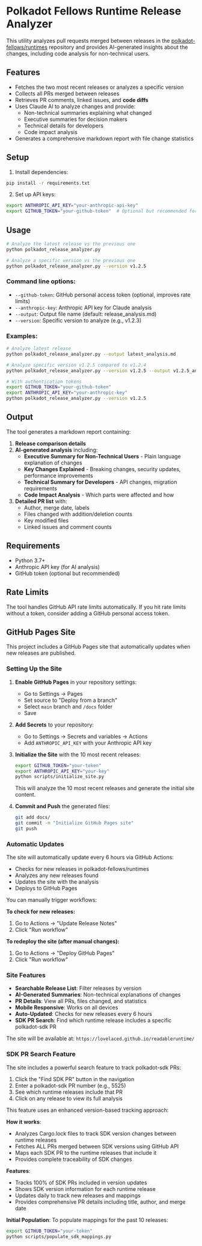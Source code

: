 # Polkadot Fellows Runtime Release Analyzer

This utility analyzes pull requests merged between releases in the [polkadot-fellows/runtimes](https://github.com/polkadot-fellows/runtimes) repository and provides AI-generated insights about the changes, including code analysis for non-technical users.

## Features

- Fetches the two most recent releases or analyzes a specific version
- Collects all PRs merged between releases
- Retrieves PR comments, linked issues, and **code diffs**
- Uses Claude AI to analyze changes and provide:
  - Non-technical summaries explaining what changed
  - Executive summaries for decision makers
  - Technical details for developers
  - Code impact analysis
- Generates a comprehensive markdown report with file change statistics

## Setup

1. Install dependencies:
```bash
pip install -r requirements.txt
```

2. Set up API keys:
```bash
export ANTHROPIC_API_KEY="your-anthropic-api-key"
export GITHUB_TOKEN="your-github-token"  # Optional but recommended for higher rate limits
```

## Usage

```bash
# Analyze the latest release vs the previous one
python polkadot_release_analyzer.py

# Analyze a specific version vs the previous one
python polkadot_release_analyzer.py --version v1.2.5
```

### Command line options:

- `--github-token`: GitHub personal access token (optional, improves rate limits)
- `--anthropic-key`: Anthropic API key for Claude analysis
- `--output`: Output file name (default: release_analysis.md)
- `--version`: Specific version to analyze (e.g., v1.2.3)

### Examples:

```bash
# Analyze latest release
python polkadot_release_analyzer.py --output latest_analysis.md

# Analyze specific version v1.2.5 compared to v1.2.4
python polkadot_release_analyzer.py --version v1.2.5 --output v1.2.5_analysis.md

# With authentication tokens
export GITHUB_TOKEN="your-github-token"
export ANTHROPIC_API_KEY="your-anthropic-key"
python polkadot_release_analyzer.py --version v1.2.5
```

## Output

The tool generates a markdown report containing:

1. **Release comparison details**
2. **AI-generated analysis** including:
   - **Executive Summary for Non-Technical Users** - Plain language explanation of changes
   - **Key Changes Explained** - Breaking changes, security updates, performance improvements
   - **Technical Summary for Developers** - API changes, migration requirements
   - **Code Impact Analysis** - Which parts were affected and how
3. **Detailed PR list** with:
   - Author, merge date, labels
   - Files changed with addition/deletion counts
   - Key modified files
   - Linked issues and comment counts

## Requirements

- Python 3.7+
- Anthropic API key (for AI analysis)
- GitHub token (optional but recommended)

## Rate Limits

The tool handles GitHub API rate limits automatically. If you hit rate limits without a token, consider adding a GitHub personal access token.

## GitHub Pages Site

This project includes a GitHub Pages site that automatically updates when new releases are published.

### Setting Up the Site

1. **Enable GitHub Pages** in your repository settings:
   - Go to Settings → Pages
   - Set source to "Deploy from a branch"
   - Select `main` branch and `/docs` folder
   - Save

2. **Add Secrets** to your repository:
   - Go to Settings → Secrets and variables → Actions
   - Add `ANTHROPIC_API_KEY` with your Anthropic API key

3. **Initialize the Site** with the 10 most recent releases:
   ```bash
   export GITHUB_TOKEN="your-token"
   export ANTHROPIC_API_KEY="your-key"
   python scripts/initialize_site.py
   ```
   
   This will analyze the 10 most recent releases and generate the initial site content.

4. **Commit and Push** the generated files:
   ```bash
   git add docs/
   git commit -m "Initialize GitHub Pages site"
   git push
   ```

### Automatic Updates

The site will automatically update every 6 hours via GitHub Actions:
- Checks for new releases in polkadot-fellows/runtimes
- Analyzes any new releases found
- Updates the site with the analysis
- Deploys to GitHub Pages

You can manually trigger workflows:

**To check for new releases:**
1. Go to Actions → "Update Release Notes"
2. Click "Run workflow"

**To redeploy the site (after manual changes):**
1. Go to Actions → "Deploy GitHub Pages"
2. Click "Run workflow"

### Site Features

- **Searchable Release List**: Filter releases by version
- **AI-Generated Summaries**: Non-technical explanations of changes
- **PR Details**: View all PRs, files changed, and statistics
- **Mobile Responsive**: Works on all devices
- **Auto-Updated**: Checks for new releases every 6 hours
- **SDK PR Search**: Find which runtime release includes a specific polkadot-sdk PR

The site will be available at: `https://lovelaced.github.io/readableruntime/`

### SDK PR Search Feature

The site includes a powerful search feature to track polkadot-sdk PRs:

1. Click the "Find SDK PR" button in the navigation
2. Enter a polkadot-sdk PR number (e.g., 5525)
3. See which runtime releases include that PR
4. Click on any release to view its full analysis

This feature uses an enhanced version-based tracking approach:

**How it works**:
- Analyzes Cargo.lock files to track SDK version changes between runtime releases
- Fetches ALL PRs merged between SDK versions using GitHub API
- Maps each SDK PR to the runtime releases that include it
- Provides complete traceability of SDK changes

**Features**:
- Tracks 100% of SDK PRs included in version updates
- Shows SDK version information for each runtime release
- Updates daily to track new releases and mappings
- Provides comprehensive PR details including title, author, and merge date

**Initial Population**:
To populate mappings for the past 10 releases:
```bash
export GITHUB_TOKEN="your-token"
python scripts/populate_sdk_mappings.py
```